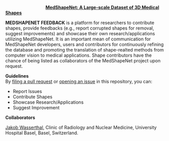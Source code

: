 &emsp;  &emsp; &emsp;  &emsp;  &emsp; &emsp; &emsp;  **[MedShapeNet: A Large-scale Dataset of 3D Medical Shapes](https://medshapenet-ikim.streamlit.app/)** 

**MEDSHAPENET FEEDBACK** is a platform for researchers to contribute shapes, provide feedbacks (e.g., report corrupted shapes for removal, suggest improvements) and showcase their own research/applications utilizing MedShapeNet. It is an important mean of communication for MedShapeNet developers, users and contributors for continuously refining the database and promoting the translation of shape-realted methods from computer vision to medical applications. Shape contributors have the chance of being listed as collaborators of the MedShapeNet project upon request. 


**Guidelines**  <br>
By [filing a pull request](https://github.com/Jianningli/medshapenet-feedback/pulls) or [opening an issue](https://github.com/Jianningli/medshapenet-feedback/issues) in this repository, you can:

<ul>
  <li>Report Issues</li>
  <li>Contribute Shapes</li>
  <li>Showcase Research/Applications</li>
  <li>Suggest Improvement</li>
</ul>



**Collaborators**

[Jakob Wasserthal](https://github.com/wasserth/TotalSegmentator),  Clinic of Radiology and Nuclear Medicine, University Hospital Basel, Basel, Switzerland. <br>

